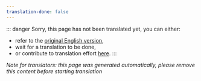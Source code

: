 ```yaml
---
translation-done: false
---
```

::: danger
Sorry, this page has not been translated yet, you can either:
- refer to the [original English version](<..\..\fr\quest-modding.md>),
- wait for a translation to be done,
- or contribute to translation effort [here](https://github.com/bsmg/wiki).
:::

_Note for translators: this page was generated automatically, please remove this content before starting translation_
